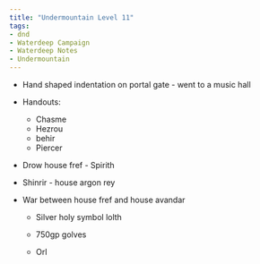 ```yaml
---
title: "Undermountain Level 11"
tags: 
- dnd
- Waterdeep Campaign
- Waterdeep Notes
- Undermountain
---
```


- Hand shaped indentation on portal gate - went to a music hall

- Handouts:
  - Chasme
  - Hezrou
  - behir
  - Piercer

- Drow house fref - Spirith
- Shinrir - house argon rey

- War between house fref and house avandar
  - Silver holy symbol lolth
  - 750gp golves

  - Orl
